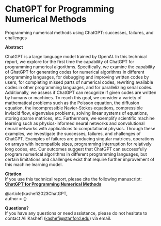# ChatGPT for Programming Numerical Methods
Programming numerical methods using ChatGPT: successes, failures, and challenges

**Abstract**

ChatGPT is a large language model trained by OpenAI. In this technical report, we explore for the first time the capability of ChatGPT for programming numerical algorithms. Specifically, we examine the capability of GhatGPT for generating codes for numerical algorithms in different programming languages, for debugging and improving written codes by users, for completing missed parts of numerical codes, rewriting available codes in other programming languages, and for parallelizing serial codes. Additionally, we assess if ChatGPT can recognize if given codes are written by humans or machines. To reach this goal, we consider a variety of mathematical problems such as the Poisson equation, the diffusion equation, the incompressible Navier-Stokes equations, compressible inviscid flow, eigenvalue problems, solving linear systems of equations, storing sparse matrices, etc. Furthermore, we exemplify scientific machine learning such as physics-informed neural networks and convolutional neural networks with applications to computational physics. Through these examples, we investigate the successes, failures, and challenges of ChatGPT. Examples of failures are producing singular matrices, operations on arrays with incompatible sizes, programming interruption for relatively long codes, etc. Our outcomes suggest that ChatGPT can successfully program numerical algorithms in different programming languages, but certain limitations and challenges exist that require further improvement of this machine learning model.

**Citation** <br>
If you use this technical report, plesae cite the following manuscript: <br>
**[ChatGPT for Programming Numerical Methods](https://)**

@article{kashefi2023ChatGPT, <br>
author = {}

**Questions?** <br>
If you have any questions or need assistance, please do not hesitate to contact Ali Kashefi (kashefi@stanford.edu) via email.
